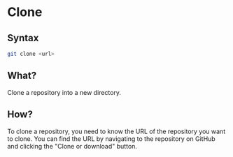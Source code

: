 # Clone

## Syntax
``` bash
git clone <url>
```

## What?
Clone a repository into a new directory.

## How?
To clone a repository, you need to know the URL of the repository you want to clone.
You can find the URL by navigating to the repository on GitHub and clicking the "Clone or download" button.
